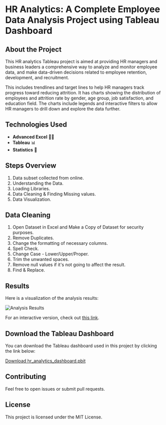 # HR Analytics: A Complete Employee Data Analysis Project using Tableau Dashboard

## About the Project
This HR analytics Tableau project is aimed at providing HR managers and business leaders a comprehensive way to analyze and monitor employee data, and make data-driven decisions related to employee retention, development, and recruitment.

This includes trendlines and target lines to help HR managers track progress toward reducing attrition. It has charts showing the distribution of employees and attrition rate by gender, age group, job satisfaction, and education field. The charts include legends and interactive filters to allow HR managers to drill down and explore the data further.

## Technologies Used
- **Advanced Excel** 👨‍💻
- **Tableau** 📊
- **Statistics** 📜

## Steps Overview
1. Data subset collected from online.
2. Understanding the Data.
3. Loading Libraries.
4. Data Cleaning & Finding Missing values.
5. Data Visualization.

## Data Cleaning
1. Open Dataset in Excel and Make a Copy of Dataset for security purposes.
2. Remove Duplicates.
3. Change the formatting of necessary columns.
4. Spell Check.
5. Change Case - Lower/Upper/Proper.
6. Trim the unwanted spaces.
7. Remove null values if it's not going to affect the result.
8. Find & Replace.

## Results
Here is a visualization of the analysis results:

![Analysis Results](images/dashboard.png)

For an interactive version, check out [this link]([https://example.com/interactive-visualization](https://github.com/sahilverma96/HR-Analytics-Dashboard-Power-Bi-/blob/main/HR_Visual.PNG)).

## Download the Tableau Dashboard
You can download the Tableau dashboard used in this project by clicking the link below:

[Download hr_analytics_dashboard.pbit](hr_analytics_dashboard.pbit)

## Contributing
Feel free to open issues or submit pull requests.

## License
This project is licensed under the MIT License.
